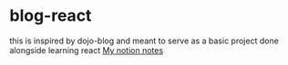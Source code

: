 # blog-react
this is inspired by dojo-blog and meant to serve as a basic project done alongside learning react
[My notion notes](https://www.notion.so/dojo-blog-1ec96a5710ae80229690d2f7e23c45a0?pvs=4)

